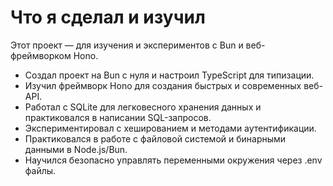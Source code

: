 # Что я сделал и изучил

Этот проект — для изучения и экспериментов с Bun и веб-фреймворком Hono.

- Создал проект на Bun с нуля и настроил TypeScript для типизации.
- Изучил фреймворк Hono для создания быстрых и современных веб-API.
- Работал с SQLite для легковесного хранения данных и практиковался в написании SQL-запросов.
- Экспериментировал с хешированием и методами аутентификации.
- Практиковался в работе с файловой системой и бинарными данными в Node.js/Bun.
- Научился безопасно управлять переменными окружения через .env файлы.

